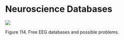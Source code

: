 # Neuroscience Databases

![](<2 - Source Material/Masters/attachments/Attachment 74.png>)

Figure 114. Free EEG databases and possible problems.